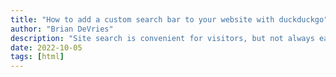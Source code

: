 ```yaml
---
title: "How to add a custom search bar to your website with duckduckgo"
author: "Brian DeVries"
description: "Site search is convenient for visitors, but not always easy to implement. Duckduckgo offers url parameters to customize the search results look and feel."
date: 2022-10-05
tags: [html]
---
```

